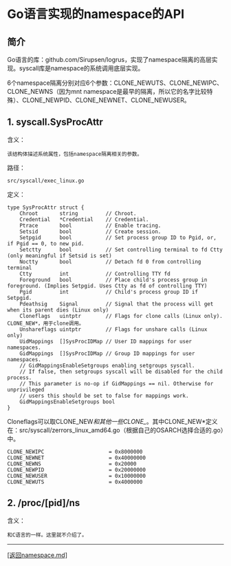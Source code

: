 Go语言实现的namespace的API
==========================================================
## 简介
Go语言的库：github.com/Sirupsen/logrus，实现了namespace隔离的高层实现。syscall库是namespace的系统调用底层实现。

6个namespace隔离分别对应6个参数：CLONE_NEWUTS、CLONE_NEWIPC、CLONE_NEWNS（因为mnt namespace是最早的隔离，所以它的名字比较特殊）、CLONE_NEWPID、CLONE_NEWNET、CLONE_NEWUSER。

## 1. syscall.SysProcAttr
含义：

    该结构体描述系统属性，包括namespace隔离相关的参数。

路径：

    src/syscall/exec_linux.go

定义：

    type SysProcAttr struct {
        Chroot       string         // Chroot.
        Credential   *Credential    // Credential.
        Ptrace       bool           // Enable tracing.
        Setsid       bool           // Create session.
        Setpgid      bool           // Set process group ID to Pgid, or, if Pgid == 0, to new pid.
        Setctty      bool           // Set controlling terminal to fd Ctty (only meaningful if Setsid is set)
        Noctty       bool           // Detach fd 0 from controlling terminal
        Ctty         int            // Controlling TTY fd
        Foreground   bool           // Place child's process group in foreground. (Implies Setpgid. Uses Ctty as fd of controlling TTY)
        Pgid         int            // Child's process group ID if Setpgid.
        Pdeathsig    Signal         // Signal that the process will get when its parent dies (Linux only)
        Cloneflags   uintptr        // Flags for clone calls (Linux only).    CLONE_NEW*，用于clone调用。
        Unshareflags uintptr        // Flags for unshare calls (Linux only)
        UidMappings  []SysProcIDMap // User ID mappings for user namespaces.
        GidMappings  []SysProcIDMap // Group ID mappings for user namespaces.
        // GidMappingsEnableSetgroups enabling setgroups syscall.
        // If false, then setgroups syscall will be disabled for the child process.
        // This parameter is no-op if GidMappings == nil. Otherwise for unprivileged
        // users this should be set to false for mappings work.
        GidMappingsEnableSetgroups bool
    }

Cloneflags可以取CLONE_NEW*和其他一些CLONE_*。其中CLONE_NEW*定义在：src/syscall/zerrors_linux_amd64.go（根据自己的OSARCH选择合适的.go）中。

	CLONE_NEWIPC                     = 0x8000000
	CLONE_NEWNET                     = 0x40000000
	CLONE_NEWNS                      = 0x20000
	CLONE_NEWPID                     = 0x20000000
	CLONE_NEWUSER                    = 0x10000000
	CLONE_NEWUTS                     = 0x4000000


## 2. /proc/[pid]/ns
含义：

    和C语言的一样。这里就不介绍了。




_______________________________________________________________________
[[返回namespace.md]](./namespace.md) 


